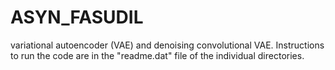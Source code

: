 # ASYN_FASUDIL
variational autoencoder (VAE) and denoising convolutional VAE. Instructions to run the code are in the "readme.dat" file of the individual directories.
